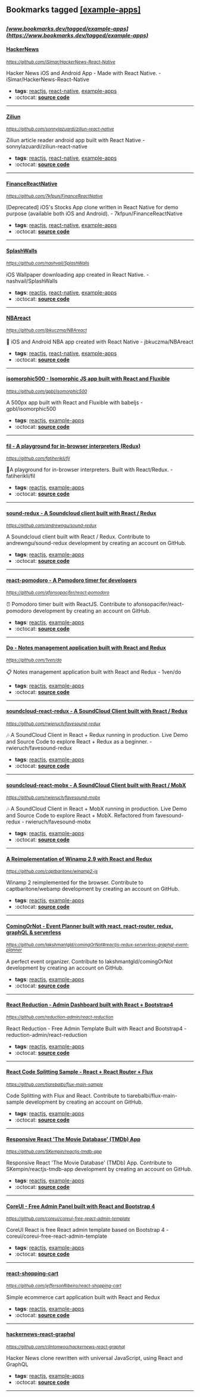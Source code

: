 ## Bookmarks tagged [[example-apps]](https://www.bookmarks.dev/search?q=[example-apps])

_<sup><sup>[www.bookmarks.dev/tagged/example-apps](https://www.bookmarks.dev/tagged/example-apps)</sup></sup>_
---
#### [HackerNews](https://github.com/iSimar/HackerNews-React-Native)
_<sup>https://github.com/iSimar/HackerNews-React-Native</sup>_

Hacker News iOS and Android App - Made with React Native. - iSimar/HackerNews-React-Native
* **tags**: [reactjs](../tagged/reactjs.md), [react-native](../tagged/react-native.md), [example-apps](../tagged/example-apps.md)
* :octocat: **[source code](https://github.com/iSimar/HackerNews-React-Native)**
---
#### [Ziliun](https://github.com/sonnylazuardi/ziliun-react-native)
_<sup>https://github.com/sonnylazuardi/ziliun-react-native</sup>_

Ziliun article reader android app built with React Native - sonnylazuardi/ziliun-react-native
* **tags**: [reactjs](../tagged/reactjs.md), [react-native](../tagged/react-native.md), [example-apps](../tagged/example-apps.md)
* :octocat: **[source code](https://github.com/sonnylazuardi/ziliun-react-native)**
---
#### [FinanceReactNative](https://github.com/7kfpun/FinanceReactNative)
_<sup>https://github.com/7kfpun/FinanceReactNative</sup>_

[Deprecated] iOS's Stocks App clone written in React Native for demo purpose (available both iOS and Android). - 7kfpun/FinanceReactNative
* **tags**: [reactjs](../tagged/reactjs.md), [react-native](../tagged/react-native.md), [example-apps](../tagged/example-apps.md)
* :octocat: **[source code](https://github.com/7kfpun/FinanceReactNative)**
---
#### [SplashWalls](https://github.com/nashvail/SplashWalls)
_<sup>https://github.com/nashvail/SplashWalls</sup>_

iOS Wallpaper downloading app created in React Native. - nashvail/SplashWalls
* **tags**: [reactjs](../tagged/reactjs.md), [react-native](../tagged/react-native.md), [example-apps](../tagged/example-apps.md)
* :octocat: **[source code](https://github.com/nashvail/SplashWalls)**
---
#### [NBAreact](https://github.com/jbkuczma/NBAreact)
_<sup>https://github.com/jbkuczma/NBAreact</sup>_

🏀 iOS and Android NBA app created with React Native - jbkuczma/NBAreact
* **tags**: [reactjs](../tagged/reactjs.md), [react-native](../tagged/react-native.md), [example-apps](../tagged/example-apps.md)
* :octocat: **[source code](https://github.com/jbkuczma/NBAreact)**
---
#### [isomorphic500 - Isomorphic JS app built with React and Fluxible](https://github.com/gpbl/isomorphic500)
_<sup>https://github.com/gpbl/isomorphic500</sup>_

A 500px app built with React and Fluxible with babeljs - gpbl/isomorphic500
* **tags**: [reactjs](../tagged/reactjs.md), [example-apps](../tagged/example-apps.md)
* :octocat: **[source code](https://github.com/gpbl/isomorphic500)**
---
#### [fil - A playground for in-browser interpreters (Redux)](https://github.com/fatiherikli/fil)
_<sup>https://github.com/fatiherikli/fil</sup>_

🐘A playground for in-browser interpreters. Built with React/Redux. - fatiherikli/fil
* **tags**: [reactjs](../tagged/reactjs.md), [example-apps](../tagged/example-apps.md)
* :octocat: **[source code](https://github.com/fatiherikli/fil)**
---
#### [sound-redux - A Soundcloud client built with React / Redux](https://github.com/andrewngu/sound-redux)
_<sup>https://github.com/andrewngu/sound-redux</sup>_

A Soundcloud client built with React / Redux. Contribute to andrewngu/sound-redux development by creating an account on GitHub.
* **tags**: [reactjs](../tagged/reactjs.md), [example-apps](../tagged/example-apps.md)
* :octocat: **[source code](https://github.com/andrewngu/sound-redux)**
---
#### [react-pomodoro - A Pomodoro timer for developers](https://github.com/afonsopacifer/react-pomodoro)
_<sup>https://github.com/afonsopacifer/react-pomodoro</sup>_

:alarm_clock: Pomodoro timer built with ReactJS. Contribute to afonsopacifer/react-pomodoro development by creating an account on GitHub.
* **tags**: [reactjs](../tagged/reactjs.md), [example-apps](../tagged/example-apps.md)
* :octocat: **[source code](https://github.com/afonsopacifer/react-pomodoro)**
---
#### [Do - Notes management application built with React and Redux](https://github.com/1ven/do)
_<sup>https://github.com/1ven/do</sup>_

📋 Notes management application built with React and Redux - 1ven/do
* **tags**: [reactjs](../tagged/reactjs.md), [example-apps](../tagged/example-apps.md)
* :octocat: **[source code](https://github.com/1ven/do)**
---
#### [soundcloud-react-redux - A SoundCloud Client built with React / Redux](https://github.com/rwieruch/favesound-redux)
_<sup>https://github.com/rwieruch/favesound-redux</sup>_

🎶 A SoundCloud Client in React + Redux running in production. Live Demo and Source Code to explore React + Redux as a beginner. - rwieruch/favesound-redux
* **tags**: [reactjs](../tagged/reactjs.md), [example-apps](../tagged/example-apps.md)
* :octocat: **[source code](https://github.com/rwieruch/favesound-redux)**
---
#### [soundcloud-react-mobx - A SoundCloud Client built with React / MobX](https://github.com/rwieruch/favesound-mobx)
_<sup>https://github.com/rwieruch/favesound-mobx</sup>_

🎶 A SoundCloud Client in React + MobX running in production. Live Demo and Source Code to explore React + MobX. Refactored from favesound-redux - rwieruch/favesound-mobx
* **tags**: [reactjs](../tagged/reactjs.md), [example-apps](../tagged/example-apps.md)
* :octocat: **[source code](https://github.com/rwieruch/favesound-mobx)**
---
#### [A Reimplementation of Winamp 2.9 with React and Redux](https://github.com/captbaritone/winamp2-js)
_<sup>https://github.com/captbaritone/winamp2-js</sup>_

Winamp 2 reimplemented for the browser. Contribute to captbaritone/webamp development by creating an account on GitHub.
* **tags**: [reactjs](../tagged/reactjs.md), [example-apps](../tagged/example-apps.md)
* :octocat: **[source code](https://github.com/captbaritone/winamp2-js)**
---
#### [ComingOrNot - Event Planner built with react, react-router, redux, graphQL & serverless](https://github.com/lakshmantgld/comingOrNot#reactjs-redux-serverless-graphql-event-planner)
_<sup>https://github.com/lakshmantgld/comingOrNot#reactjs-redux-serverless-graphql-event-planner</sup>_

A perfect event organizer. Contribute to lakshmantgld/comingOrNot development by creating an account on GitHub.
* **tags**: [reactjs](../tagged/reactjs.md), [example-apps](../tagged/example-apps.md)
* :octocat: **[source code](https://github.com/lakshmantgld/comingOrNot#reactjs-redux-serverless-graphql-event-planner)**
---
#### [React Reduction - Admin Dashboard built with React + Bootstrap4](https://github.com/reduction-admin/react-reduction)
_<sup>https://github.com/reduction-admin/react-reduction</sup>_

React Reduction - Free Admin Template Built with React and Bootstrap4 - reduction-admin/react-reduction
* **tags**: [reactjs](../tagged/reactjs.md), [example-apps](../tagged/example-apps.md)
* :octocat: **[source code](https://github.com/reduction-admin/react-reduction)**
---
#### [React Code Splitting Sample - React + React Router + Flux](https://github.com/tiarebalbi/flux-main-sample)
_<sup>https://github.com/tiarebalbi/flux-main-sample</sup>_

Code Splitting with Flux and React. Contribute to tiarebalbi/flux-main-sample development by creating an account on GitHub.
* **tags**: [reactjs](../tagged/reactjs.md), [example-apps](../tagged/example-apps.md)
* :octocat: **[source code](https://github.com/tiarebalbi/flux-main-sample)**
---
#### [Responsive React 'The Movie Database' (TMDb) App](https://github.com/SKempin/reactjs-tmdb-app)
_<sup>https://github.com/SKempin/reactjs-tmdb-app</sup>_

Responsive React 'The Movie Database' (TMDb) App. Contribute to SKempin/reactjs-tmdb-app development by creating an account on GitHub.
* **tags**: [reactjs](../tagged/reactjs.md), [example-apps](../tagged/example-apps.md)
* :octocat: **[source code](https://github.com/SKempin/reactjs-tmdb-app)**
---
#### [CoreUI - Free Admin Panel built with React and Bootstrap 4](https://github.com/coreui/coreui-free-react-admin-template)
_<sup>https://github.com/coreui/coreui-free-react-admin-template</sup>_

CoreUI React is free React admin template based on Bootstrap 4  - coreui/coreui-free-react-admin-template
* **tags**: [reactjs](../tagged/reactjs.md), [example-apps](../tagged/example-apps.md)
* :octocat: **[source code](https://github.com/coreui/coreui-free-react-admin-template)**
---
#### [react-shopping-cart](https://github.com/jeffersonRibeiro/react-shopping-cart)
_<sup>https://github.com/jeffersonRibeiro/react-shopping-cart</sup>_

Simple ecommerce cart application built with React and Redux
* **tags**: [reactjs](../tagged/reactjs.md), [example-apps](../tagged/example-apps.md)
* :octocat: **[source code](https://github.com/jeffersonRibeiro/react-shopping-cart)**
---
#### [hackernews-react-graphql](https://github.com/clintonwoo/hackernews-react-graphql)
_<sup>https://github.com/clintonwoo/hackernews-react-graphql</sup>_

Hacker News clone rewritten with universal JavaScript, using React and GraphQL
* **tags**: [reactjs](../tagged/reactjs.md), [example-apps](../tagged/example-apps.md)
* :octocat: **[source code](https://github.com/clintonwoo/hackernews-react-graphql)**
---
